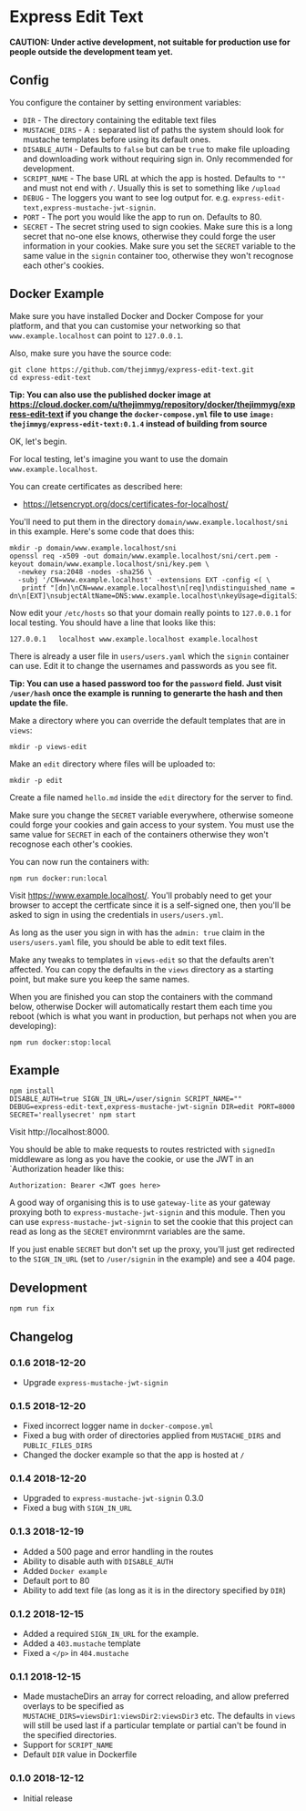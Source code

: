 # Express Edit Text

**CAUTION: Under active development, not suitable for production use for people
outside the development team yet.**


## Config

You configure the container by setting environment variables:

* `DIR` - The directory containing the editable text files
* `MUSTACHE_DIRS` - A `:` separated list of paths the system should look for mustache templates before using its default ones.
* `DISABLE_AUTH` - Defaults to `false` but can be `true` to make file uploading and downloading work without requiring sign in. Only recommended for development.
* `SCRIPT_NAME` - The base URL at which the app is hosted. Defaults to `""` and must not end with `/`. Usually this is set to something like `/upload`
* `DEBUG` - The loggers you want to see log output for. e.g. `express-edit-text,express-mustache-jwt-signin`.
* `PORT` - The port you would like the app to run on. Defaults to 80.
* `SECRET` - The secret string used to sign cookies. Make sure this is a long secret that no-one else knows, otherwise they could forge the user information in your cookies. Make sure you set the `SECRET` variable to the same value in the `signin` container too, otherwise they won't recognose each other's cookies.

## Docker Example

Make sure you have installed Docker and Docker Compose for your platform, and
that you can customise your networking so that `www.example.localhost` can
point to `127.0.0.1`.

Also, make sure you have the source code:

```
git clone https://github.com/thejimmyg/express-edit-text.git
cd express-edit-text
```

**Tip: You can also use the published docker image at https://cloud.docker.com/u/thejimmyg/repository/docker/thejimmyg/express-edit-text if you change the `docker-compose.yml` file to use `image: thejimmyg/express-edit-text:0.1.4` instead of building from source**

OK, let's begin.

For local testing, let's imagine you want to use the domain `www.example.localhost`.

You can create certificates as described here:

* https://letsencrypt.org/docs/certificates-for-localhost/

You'll need to put them in the directory `domain/www.example.localhost/sni` in this example. Here's some code that does this:

```
mkdir -p domain/www.example.localhost/sni
openssl req -x509 -out domain/www.example.localhost/sni/cert.pem -keyout domain/www.example.localhost/sni/key.pem \
  -newkey rsa:2048 -nodes -sha256 \
  -subj '/CN=www.example.localhost' -extensions EXT -config <( \
   printf "[dn]\nCN=www.example.localhost\n[req]\ndistinguished_name = dn\n[EXT]\nsubjectAltName=DNS:www.example.localhost\nkeyUsage=digitalSignature\nextendedKeyUsage=serverAuth")
```

Now edit your `/etc/hosts` so that your domain really points to `127.0.0.1` for local testing. You should have a line that looks like this:

```
127.0.0.1	localhost www.example.localhost example.localhost
```

There is already a user file in `users/users.yaml` which the `signin` container can use. Edit it to change the usernames and passwords as you see fit.

**Tip: You can use a hased password too for the `password` field. Just visit `/user/hash` once the example is running to generarte the hash and then update the file.**

Make a directory where you can override the default templates that are in `views`:

```
mkdir -p views-edit
```

Make an `edit` directory where files will be uploaded to:

```
mkdir -p edit
```

Create a file named `hello.md` inside the `edit` directory for the server to find.

Make sure you change the `SECRET` variable everywhere, otherwise someone could forge your cookies and gain access to your system. You must use the same value for `SECRET` in each of the containers otherwise they won't recognose each other's cookies.

You can now run the containers with:

```
npm run docker:run:local
```

Visit https://www.example.localhost/. You'll probably need to get your browser to accept the certficate since it is a self-signed one, then you'll be asked to sign in using the credentials in `users/users.yml`.

As long as the user you sign in with has the `admin: true` claim in the `users/users.yaml` file, you should be able to edit text files.

Make any tweaks to templates in `views-edit` so that the defaults aren't affected. You can copy the defaults in the `views` directory as a starting point, but make sure you keep the same names.

When you are finished you can stop the containers with the command below, otherwise Docker will automatically restart them each time you reboot (which is what you want in production, but perhaps not when you are developing):

```
npm run docker:stop:local
```



## Example

```
npm install
DISABLE_AUTH=true SIGN_IN_URL=/user/signin SCRIPT_NAME="" DEBUG=express-edit-text,express-mustache-jwt-signin DIR=edit PORT=8000 SECRET='reallysecret' npm start
```

Visit http://localhost:8000.

You should be able to make requests to routes restricted with `signedIn`
middleware as long as you have the cookie, or use the JWT in an `Authorization
header like this:

```
Authorization: Bearer <JWT goes here>
```

A good way of organising this is to use `gateway-lite` as your gateway proxying
both to `express-mustache-jwt-signin` and this module. Then you can use
`express-mustache-jwt-signin` to set the cookie that this project can read as
long as the `SECRET` environmrnt variables are the same.

If you just enable `SECRET` but don't set up the proxy, you'll just get
redirected to the `SIGN_IN_URL` (set to `/user/signin` in the example) and see
a 404 page.

## Development

```
npm run fix
```


## Changelog

### 0.1.6 2018-12-20

* Upgrade `express-mustache-jwt-signin`

### 0.1.5 2018-12-20

* Fixed incorrect logger name in `docker-compose.yml`
* Fixed a bug with order of directories applied from `MUSTACHE_DIRS` and `PUBLIC_FILES_DIRS`
* Changed the docker example so that the app is hosted at `/`

### 0.1.4 2018-12-20

* Upgraded to `express-mustache-jwt-signin` 0.3.0
* Fixed a bug with `SIGN_IN_URL`

### 0.1.3 2018-12-19

* Added a 500 page and error handling in the routes
* Ability to disable auth with `DISABLE_AUTH`
* Added `Docker example`
* Default port to 80
* Ability to add text file (as long as it is in the directory specified by `DIR`)

### 0.1.2 2018-12-15

* Added a required `SIGN_IN_URL` for the example.
* Added a `403.mustache` template
* Fixed a `</p>` in `404.mustache`

### 0.1.1 2018-12-15

* Made mustacheDirs an array for correct reloading, and allow preferred overlays to be specified as `MUSTACHE_DIRS=viewsDir1:viewsDir2:viewsDir3` etc. The defaults in `views` will still be used last if a particular template or partial can't be found in the specified directories.
* Support for `SCRIPT_NAME`
* Default `DIR` value in Dockerfile

### 0.1.0 2018-12-12

* Initial release

